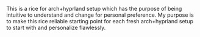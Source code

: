 This is a rice for arch+hyprland setup which has the purpose of being intuitive to understand and change for personal preference.
My purpose is to make this rice reliable starting point for each fresh arch+hyprland setup to start with and personalize flawlessly.
